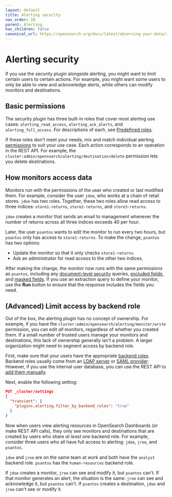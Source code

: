```yaml
---
layout: default
title: Alerting security
nav_order: 10
parent: Alerting
has_children: false
canonical_url: https://opensearch.org/docs/latest/observing-your-data/alerting/security/
---
```


# Alerting security

If you use the security plugin alongside alerting, you might want to limit certain users to certain actions. For example, you might want some users to only be able to view and acknowledge alerts, while others can modify monitors and destinations.


## Basic permissions

The security plugin has three built-in roles that cover most alerting use cases: `alerting_read_access`, `alerting_ack_alerts`, and `alerting_full_access`. For descriptions of each, see [Predefined roles]({{site.url}}{{site.baseurl}}/security-plugin/access-control/users-roles#predefined-roles).

If these roles don't meet your needs, mix and match individual alerting [permissions]({{site.url}}{{site.baseurl}}/security-plugin/access-control/permissions/) to suit your use case. Each action corresponds to an operation in the REST API. For example, the `cluster:admin/opensearch/alerting/destination/delete` permission lets you delete destinations.


## How monitors access data

Monitors run with the permissions of the user who created or last modified them. For example, consider the user `jdoe`, who works at a chain of retail stores. `jdoe` has two roles. Together, these two roles allow read access to three indices: `store1-returns`, `store2-returns`, and `store3-returns`.

`jdoe` creates a monitor that sends an email to management whenever the number of returns across all three indices exceeds 40 per hour.

Later, the user `psantos` wants to edit the monitor to run every two hours, but `psantos` only has access to `store1-returns`. To make the change, `psantos` has two options:

- Update the monitor so that it only checks `store1-returns`.
- Ask an administrator for read access to the other two indices.

After making the change, the monitor now runs with the same permissions as `psantos`, including any [document-level security]({{site.url}}{{site.baseurl}}/security-plugin/access-control/document-level-security/) queries, [excluded fields]({{site.url}}{{site.baseurl}}/security-plugin/access-control/field-level-security/), and [masked fields]({{site.url}}{{site.baseurl}}/security-plugin/access-control/field-masking/). If you use an extraction query to define your monitor, use the **Run** button to ensure that the response includes the fields you need.


## (Advanced) Limit access by backend role

Out of the box, the alerting plugin has no concept of ownership. For example, if you have the `cluster:admin/opensearch/alerting/monitor/write` permission, you can edit *all* monitors, regardless of whether you created them. If a small number of trusted users manage your monitors and destinations, this lack of ownership generally isn't a problem. A larger organization might need to segment access by backend role.

First, make sure that your users have the appropriate [backend roles]({{site.url}}{{site.baseurl}}/security-plugin/access-control/index/). Backend roles usually come from an [LDAP server]({{site.url}}{{site.baseurl}}/security-plugin/configuration/ldap/) or [SAML provider]({{site.url}}{{site.baseurl}}/security-plugin/configuration/saml/). However, if you use the internal user database, you can use the REST API to [add them manually]({{site.url}}{{site.baseurl}}/security-plugin/access-control/api#create-user).

Next, enable the following setting:

```json
PUT _cluster/settings
{
  "transient": {
    "plugins.alerting.filter_by_backend_roles": "true"
  }
}
```

Now when users view alerting resources in OpenSearch Dashboards (or make REST API calls), they only see monitors and destinations that are created by users who share *at least one* backend role. For example, consider three users who all have full access to alerting: `jdoe`, `jroe`, and `psantos`.

`jdoe` and `jroe` are on the same team at work and both have the `analyst` backend role. `psantos` has the `human-resources` backend role.

If `jdoe` creates a monitor, `jroe` can see and modify it, but `psantos` can't. If that monitor generates an alert, the situation is the same: `jroe` can see and acknowledge it, but `psantos` can't. If `psantos` creates a destination, `jdoe` and `jroe` can't see or modify it.


<!-- ## (Advanced) Limit access by individual

If you only want users to be able to see and modify their own monitors and destinations, duplicate the `alerting_full_access` role and add the following [DLS query]({{site.url}}{{site.baseurl}}/security-plugin/access-control/document-level-security/) to it:

```json
{
  "bool": {
    "should": [{
      "match": {
        "monitor.created_by": "${user.name}"
      }
    }, {
      "match": {
        "destination.created_by": "${user.name}"
      }
    }]
  }
}
```

Then, use this new role for all alerting users. -->
